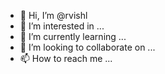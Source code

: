 - 👋 Hi, I’m @rvishl
- 👀 I’m interested in ...
- 🌱 I’m currently learning ...
- 💞️ I’m looking to collaborate on ...
- 📫 How to reach me ...

<!---
rvishl/rvishl is a ✨ special ✨ repository because its `README.md` (this file) appears on your GitHub profile.
You can click the Preview link to take a look at your changes.
--->
